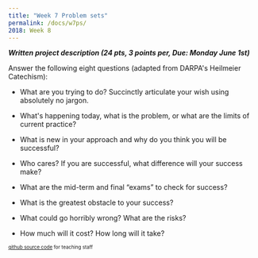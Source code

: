 ```yaml
---
title: "Week 7 Problem sets"
permalink: /docs/w7ps/
2018: Week 8
---
```

***Written project description (24 pts, 3 points per, Due: Monday June 1st)***  

Answer the following eight questions (adapted from DARPA's Heilmeier Catechism):

- What are you trying to do? Succinctly articulate your wish using absolutely no jargon.

- What's happening today, what is the problem, or what are the limits of current practice?

- What is new in your approach and why do you think you will be successful?

- Who cares? If you are successful, what difference will your success make?

- What are the mid-term and final “exams” to check for success?

- What is the greatest obstacle to your success?

- What could go horribly wrong? What are the risks?

- How much will it cost?  How long will it take?

<sub><sup> [github source code](https://github.com/Stanford-BioE80/Stanford-BioE80.github.io/edit/master/_docs/w7ps.md) for teaching staff <sub><sup>
